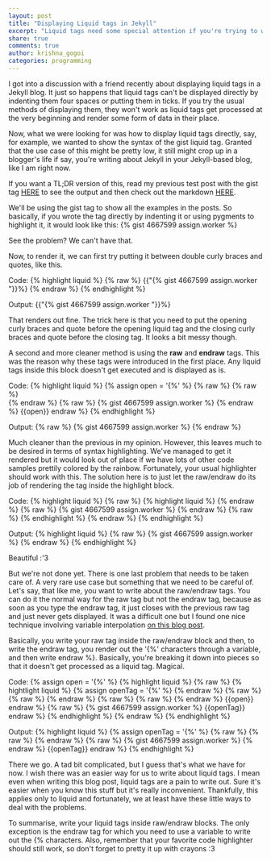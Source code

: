 ```yaml
---
layout: post
title: "Displaying Liquid tags in Jekyll"
excerpt: "Liquid tags need some special attention if you're trying to write about them."
share: true
comments: true
author: krishna_gogoi
categories: programming
---
```


I got into a discussion with a friend recently about displaying liquid
tags in a Jekyll blog. It just so happens that liquid tags can't be displayed
directly by indenting them four spaces or putting them in ticks. If you try the
usual methods of displaying them, they won't work as liquid tags get processed
at the very beginning and render some form of data in their place.

Now, what we were looking for was how to display liquid tags directly, say, for
example, we wanted to show the syntax of the gist liquid tag. Granted that the
use case of this might be pretty low, it still might crop up in a blogger's life
if say, you're writing about Jekyll in your Jekyll-based blog, like I am right
now.

If you want a TL;DR version of this, read my previous test post with the gist
tag [HERE](http://fatpixels.me/programming/test-liquid-tag-gist/) to see the
output and then check out the markdown
[HERE](https://raw.githubusercontent.com/mister-raindrop/mister-raindrop.github.io/master/_posts/programming/2015-07-15-test-liquid-tag-gist.md).

We'll be using the gist tag to show all the examples in the posts. So basically,
if you wrote the tag directly by indenting it or using pygments to highlight it,
it would look like this:
	{% gist 4667599 assign.worker %}

See the problem? We can't have that.

Now, to render it, we can first try putting it between double curly braces and
quotes, like this.

Code:
{% highlight liquid %}
{% raw %}
{{"{% gist 4667599 assign.worker "}}%}
{% endraw %}
{% endhighlight %}

Output:
{{"{% gist 4667599 assign.worker "}}%}

That renders out fine. The trick here is that you need to put the opening curly braces
and quote before the opening liquid tag and the closing curly braces and quote  before
the closing tag. It looks a bit messy though.

A second and more cleaner method is using the **raw** and **endraw** tags. This
was the reason why these tags were introduced in the first place. Any liquid
tags inside this block doesn't get executed and is displayed as is.

Code:
{% highlight liquid %}
{% assign open = '{%' %}
{% raw %}
{% raw %}  
{% endraw %}
{% raw %}
{% gist 4667599 assign.worker %}
{% endraw %}
{{open}} endraw %}
{% endhighlight %}

Output:
{% raw %}
{% gist 4667599 assign.worker %}
{% endraw %}

Much cleaner than the previous in my opinion. However, this leaves much to be
desired in terms of syntax highlighting. We've managed to get it rendered but it
would look out of place if we have lots of other code samples prettily colored
by the rainbow. Fortunately, your usual highlighter should work with this. The
solution here is to just let the raw/endraw do its job of rendering the tag
inside the highlight block.

Code:
{% highlight liquid %}
{% raw %}
{% highlight liquid %}
{% endraw %}
{% raw %}
{% gist 4667599 assign.worker %}
{% endraw %}
{% raw %}
{% endhighlight %}
{% endraw %}
{% endhighlight %}

Output:
{% highlight liquid %}
{% raw %}
{% gist 4667599 assign.worker %}
{% endraw %}
{% endhighlight %}

Beautiful :'3

But we're not done yet. There is one last problem that needs to be taken care
of. A very rare use case but something that we need to be careful of. Let's say,
that like me, you want to write about the raw/endraw tags. You can do it the
normal way for the raw tag but not the endraw tag, because as soon as you type
the endraw tag, it just closes with the previous raw tag and just never gets
displayed. It was a difficult one but I found one nice technique involving
variable interpolation
[on this blog post](http://blog.slaks.net/2013-06-10/jekyll-endraw-in-code/).

Basically, you write your raw tag inside the raw/endraw block and then, to write
the endraw tag, you render out the '{%' characters through a variable, and then
write endraw %}. Basically, you're breaking it down into pieces so that it
doesn't get processed as a liquid tag. Magical.

Code:
{% assign open = '{%' %}
{% highlight liquid %}
{% raw %}
{% hightlight liquid %}
{% assign openTag = '{%' %}
{% endraw %}
{% raw %}
{% raw %}
{% endraw %}
{% raw %}
{% raw %}
{% endraw %}
{{open}} endraw %}
{% raw %}
{% gist 4667599 assign.worker %}
{{openTag}} endraw %}
{% endhighlight %}
{% endraw %}
{% endhighlight %}

Output:
{% highlight liquid %}
{% assign openTag = '{%' %}
{% raw %}
{% raw %}
{% endraw %}
{% raw %}
{% gist 4667599 assign.worker %}
{% endraw %}
{{openTag}} endraw %}
{% endhighlight %}


There we go. A tad bit complicated, but I guess that's what we have for now. I
wish there was an easier way for us to write about liquid tags. I mean even when
writing this blog post, liquid tags are a pain to write out. Sure it's easier
when you know this stuff but it's really inconvenient. Thankfully, this applies
only to liquid and fortunately, we at least have these little ways to deal with
the problems.

To summarise, write your liquid tags inside raw/endraw blocks. The only
exception is the endraw tag for which you need to use a variable to write out
the {% characters. Also, remember that your favorite code highlighter should
still work, so don't forget to pretty it up with crayons :3
